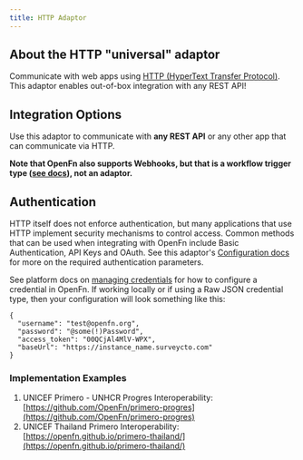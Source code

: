 ```yaml
---
title: HTTP Adaptor
---
```


## About the HTTP "universal" adaptor

Communicate with web apps using [HTTP (HyperText Transfer Protocol)](https://www.cloudflare.com/learning/ddos/glossary/hypertext-transfer-protocol-http/). 
This adaptor enables out-of-box integration with any REST API! 

## Integration Options

Use this adaptor to communicate with **any REST API** or any other app that can communicate via HTTP. 

**Note that OpenFn also supports Webhooks, but that is a workflow trigger type ([see docs](/documentation/build/triggers#webhook-event-triggers)), not an adaptor.**

## Authentication

HTTP itself does not enforce authentication, but many applications that use HTTP implement security mechanisms to control access. Common methods that can be used when integrating with OpenFn include Basic Authentication, API Keys and OAuth. See this adaptor's [Configuration docs](https://docs.openfn.org/adaptors/packages/http-configuration-schema) for more on the required authentication parameters.

See platform docs on [managing credentials](https://github.com/OpenFn/docs/blob/main/documentation/manage-projects/manage-credentials) for how to configure a credential in OpenFn. If working locally or if using a Raw JSON credential type, then your configuration will look something like this:

```
{
  "username": "test@openfn.org",
  "password": "@some(!)Password",
  "access_token": "00QCjAl4MlV-WPX",
  "baseUrl": "https://instance_name.surveycto.com"
}
```


### Implementation Examples

1. UNICEF Primero - UNHCR Progres Interoperability: [https://github.com/OpenFn/primero-progres](https://github.com/OpenFn/primero-progres)
2. UNICEF Thailand Primero Interoperability: [https://openfn.github.io/primero-thailand/](https://openfn.github.io/primero-thailand/)




